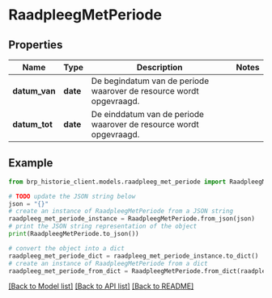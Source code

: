 # RaadpleegMetPeriode


## Properties

Name | Type | Description | Notes
------------ | ------------- | ------------- | -------------
**datum_van** | **date** | De begindatum van de periode waarover de resource wordt opgevraagd.  | 
**datum_tot** | **date** | De einddatum van de periode waarover de resource wordt opgevraagd.  | 

## Example

```python
from brp_historie_client.models.raadpleeg_met_periode import RaadpleegMetPeriode

# TODO update the JSON string below
json = "{}"
# create an instance of RaadpleegMetPeriode from a JSON string
raadpleeg_met_periode_instance = RaadpleegMetPeriode.from_json(json)
# print the JSON string representation of the object
print(RaadpleegMetPeriode.to_json())

# convert the object into a dict
raadpleeg_met_periode_dict = raadpleeg_met_periode_instance.to_dict()
# create an instance of RaadpleegMetPeriode from a dict
raadpleeg_met_periode_from_dict = RaadpleegMetPeriode.from_dict(raadpleeg_met_periode_dict)
```
[[Back to Model list]](../README.md#documentation-for-models) [[Back to API list]](../README.md#documentation-for-api-endpoints) [[Back to README]](../README.md)


